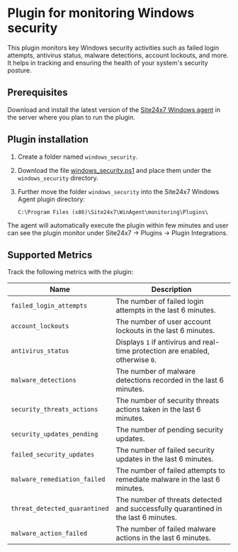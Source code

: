 # Plugin for monitoring Windows security

This plugin monitors key Windows security activities such as failed login attempts, antivirus status, malware detections, account lockouts, and more. It helps in tracking and ensuring the health of your system's security posture.

## **Prerequisites**

Download and install the latest version of the [Site24x7 Windows agent](https://www.site24x7.com/app/client#/admin/inventory/add-monitor) in the server where you plan to run the plugin.

## **Plugin installation**

1. Create a folder named `windows_security`.

2. Download the file [windows_security.ps1](https://github.com/site24x7/plugins/blob/master/windows_security/windows_security.ps1) and place them under the `windows_security` directory.

3. Further move the folder `windows_security` into the Site24x7 Windows Agent plugin directory:
    ```
    C:\Program Files (x86)\Site24x7\WinAgent\monitoring\Plugins\
    ```
The agent will automatically execute the plugin within few minutes and user can see the plugin monitor under Site24x7 -> Plugins -> Plugin Integrations.
  
## Supported Metrics

Track the following metrics with the plugin:

| Name                         | Description                                                                                      |
|------------------------------|--------------------------------------------------------------------------------------------------|
| `failed_login_attempts`       | The number of failed login attempts in the last 6 minutes.                                        |
| `account_lockouts`            | The number of user account lockouts in the last 6 minutes.                                       |
| `antivirus_status`            | Displays `1` if antivirus and real-time protection are enabled, otherwise `0`.                    |
| `malware_detections`          | The number of malware detections recorded in the last 6 minutes.                                 |
| `security_threats_actions`    | The number of security threats actions taken in the last 6 minutes.                              |
| `security_updates_pending`    | The number of pending security updates.                                                          |
| `failed_security_updates`     | The number of failed security updates in the last 6 minutes.                                     |
| `malware_remediation_failed`  | The number of failed attempts to remediate malware in the last 6 minutes.        |
| `threat_detected_quarantined` | The number of threats detected and successfully quarantined in the last 6 minutes.|
| `malware_action_failed`       | The number of failed malware actions in the last 6 minutes.                      |
